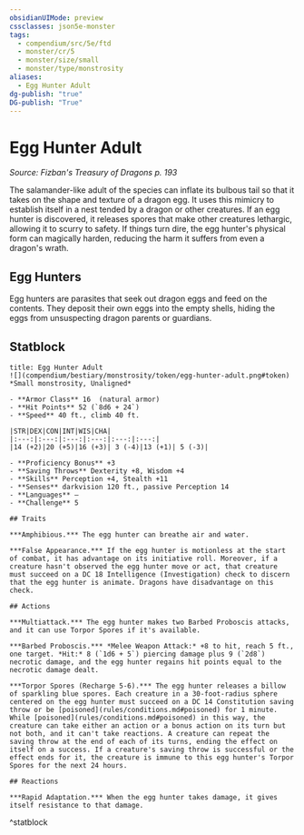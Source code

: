 ```yaml
---
obsidianUIMode: preview
cssclasses: json5e-monster
tags:
  - compendium/src/5e/ftd
  - monster/cr/5
  - monster/size/small
  - monster/type/monstrosity
aliases:
  - Egg Hunter Adult
dg-publish: "true"
DG-publish: "True"
---
```

# Egg Hunter Adult
*Source: Fizban's Treasury of Dragons p. 193*  

The salamander-like adult of the species can inflate its bulbous tail so that it takes on the shape and texture of a dragon egg. It uses this mimicry to establish itself in a nest tended by a dragon or other creatures. If an egg hunter is discovered, it releases spores that make other creatures lethargic, allowing it to scurry to safety. If things turn dire, the egg hunter's physical form can magically harden, reducing the harm it suffers from even a dragon's wrath.

## Egg Hunters

Egg hunters are parasites that seek out dragon eggs and feed on the contents. They deposit their own eggs into the empty shells, hiding the eggs from unsuspecting dragon parents or guardians.

## Statblock

```ad-statblock
title: Egg Hunter Adult
![](compendium/bestiary/monstrosity/token/egg-hunter-adult.png#token)
*Small monstrosity, Unaligned*

- **Armor Class** 16  (natural armor)
- **Hit Points** 52 (`8d6 + 24`)
- **Speed** 40 ft., climb 40 ft.

|STR|DEX|CON|INT|WIS|CHA|
|:---:|:---:|:---:|:---:|:---:|:---:|
|14 (+2)|20 (+5)|16 (+3)| 3 (-4)|13 (+1)| 5 (-3)|

- **Proficiency Bonus** +3
- **Saving Throws** Dexterity +8, Wisdom +4
- **Skills** Perception +4, Stealth +11
- **Senses** darkvision 120 ft., passive Perception 14
- **Languages** —
- **Challenge** 5

## Traits

***Amphibious.*** The egg hunter can breathe air and water.

***False Appearance.*** If the egg hunter is motionless at the start of combat, it has advantage on its initiative roll. Moreover, if a creature hasn't observed the egg hunter move or act, that creature must succeed on a DC 18 Intelligence (Investigation) check to discern that the egg hunter is animate. Dragons have disadvantage on this check.

## Actions

***Multiattack.*** The egg hunter makes two Barbed Proboscis attacks, and it can use Torpor Spores if it's available.

***Barbed Proboscis.*** *Melee Weapon Attack:* +8 to hit, reach 5 ft., one target. *Hit:* 8 (`1d6 + 5`) piercing damage plus 9 (`2d8`) necrotic damage, and the egg hunter regains hit points equal to the necrotic damage dealt.

***Torpor Spores (Recharge 5-6).*** The egg hunter releases a billow of sparkling blue spores. Each creature in a 30-foot-radius sphere centered on the egg hunter must succeed on a DC 14 Constitution saving throw or be [poisoned](rules/conditions.md#poisoned) for 1 minute. While [poisoned](rules/conditions.md#poisoned) in this way, the creature can take either an action or a bonus action on its turn but not both, and it can't take reactions. A creature can repeat the saving throw at the end of each of its turns, ending the effect on itself on a success. If a creature's saving throw is successful or the effect ends for it, the creature is immune to this egg hunter's Torpor Spores for the next 24 hours.

## Reactions

***Rapid Adaptation.*** When the egg hunter takes damage, it gives itself resistance to that damage.
```
^statblock